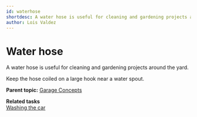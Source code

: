 ```yaml
---
id: waterhose
shortdesc: A water hose is useful for cleaning and gardening projects around the yard.
author: Lois Valdez
---
```


# Water hose

A water hose is useful for cleaning and gardening projects around the yard.

Keep the hose coiled on a large hook near a water spout.

**Parent topic:** [Garage Concepts](garageconceptsoverview.md "A well-stocked garage can be the envy of the neighborhood.")

**Related tasks**  
[Washing the car](washingthecar.md "Keep your car looking great by washing it regularly.")



